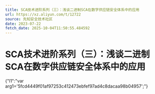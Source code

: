 ```yaml
---
title: SCA技术进阶系列（三）：浅谈二进制SCA在数字供应链安全体系中的应用
url: https://xz.aliyun.com/t/12722
source: 先知安全技术社区
date: 2023-07-22
fetch_date: 2025-10-04T11:50:55.484592
---
```


# SCA技术进阶系列（三）：浅谈二进制SCA在数字供应链安全体系中的应用

{"l1":"var arg1='5fcd4449f01af97253c412473ebfef97ad4c8dacaa98b04957';"}